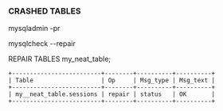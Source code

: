 ### CRASHED TABLES 

mysqladmin -pr 

mysqlcheck --repair

REPAIR TABLES my_neat_table; 

```
+-------------------------+--------+----------+----------+
| Table                   | Op     | Msg_type | Msg_text |
+-------------------------+--------+----------+----------+
| my__neat_table.sessions | repair | status   | OK       | 
+-------------------------+--------+----------+----------+
```
